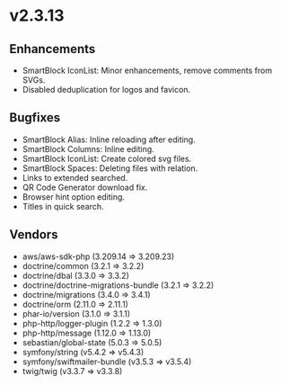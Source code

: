 # v2.3.13

## Enhancements

- SmartBlock IconList: Minor enhancements, remove comments from SVGs.
- Disabled deduplication for logos and favicon.

## Bugfixes

- SmartBlock Alias: Inline reloading after editing.
- SmartBlock Columns: Inline editing.
- SmartBlock IconList: Create colored svg files.
- SmartBlock Spaces: Deleting files with relation.
- Links to extended searched.
- QR Code Generator download fix.
- Browser hint option editing.
- Titles in quick search.

## Vendors

- aws/aws-sdk-php (3.209.14 => 3.209.23)
- doctrine/common (3.2.1 => 3.2.2)
- doctrine/dbal (3.3.0 => 3.3.2)
- doctrine/doctrine-migrations-bundle (3.2.1 => 3.2.2)
- doctrine/migrations (3.4.0 => 3.4.1)
- doctrine/orm (2.11.0 => 2.11.1)
- phar-io/version (3.1.0 => 3.1.1)
- php-http/logger-plugin (1.2.2 => 1.3.0)
- php-http/message (1.12.0 => 1.13.0)
- sebastian/global-state (5.0.3 => 5.0.5)
- symfony/string (v5.4.2 => v5.4.3)
- symfony/swiftmailer-bundle (v3.5.3 => v3.5.4)
- twig/twig (v3.3.7 => v3.3.8)